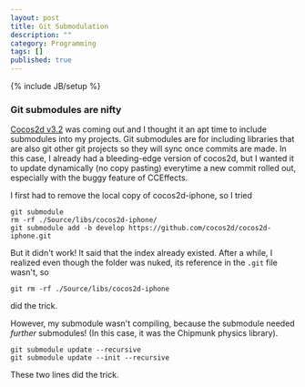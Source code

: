 ```yaml
---
layout: post
title: Git Submodulation
description: ""
category: Programming
tags: []
published: true
---
```


{% include JB/setup %}

### Git submodules are nifty

[Cocos2d v3.2](http://forum.cocos2d-swift.org/t/cocos2d-3-2-beta-available-add-stunning-effects-to-your-game/14558/29) was coming out and I thought it an apt time to include submodules into my projects. Git submodules are for including libraries that are also git other git projects so they will sync once commits are made. In this case, I already had a bleeding-edge version of cocos2d, but I wanted it to update dynamically (no copy pasting) everytime a new commit rolled out, especially with the buggy feature of CCEffects.

I first had to remove the local copy of cocos2d-iphone, so I tried

	git submodule
	rm -rf ./Source/libs/cocos2d-iphone/
    git submodule add -b develop https://github.com/cocos2d/cocos2d-iphone.git
    
But it didn't work! 
It said that the index already existed.
After a while, I realized even though the folder was nuked, its reference in the `.git` file wasn't, so

	git rm -rf ./Source/libs/cocos2d-iphone

did the trick.

However, my submodule wasn't compiling, because the submodule needed _further_ submodules! (In this case, it was the Chipmunk physics library).

	git submodule update --recursive
    git submodule update --init --recursive
    
These two lines did the trick.

